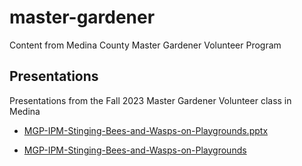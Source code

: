 # master-gardener
Content from Medina County Master Gardener Volunteer Program

## Presentations

Presentations from the Fall 2023 Master Gardener Volunteer class in Medina

* [MGP-IPM-Stinging-Bees-and-Wasps-on-Playgrounds.pptx](MGP-IPM-Stinging-Bees-and-Wasps-on-Playgrounds.pptx)

* [MGP-IPM-Stinging-Bees-and-Wasps-on-Playgrounds](https://docs.google.com/presentation/d/e/2PACX-1vT9f0ajPyvQj9hYZsRAyI2CIa5-kp6W7OoXzPR2lbygthrcqHec4iDFOKN54SHVq2mbNxL9y_63c9Vo/pub?start=false&loop=false&delayms=3000)

